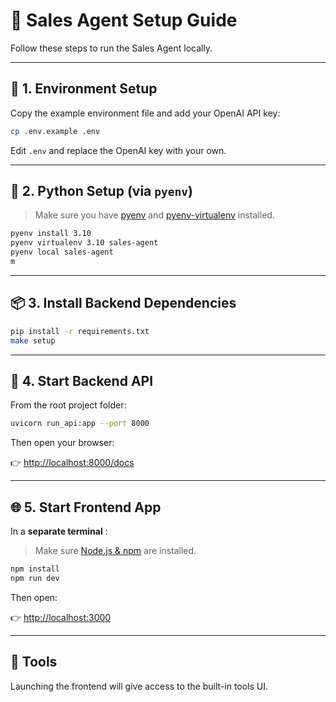 # 🧠 Sales Agent Setup Guide

Follow these steps to run the Sales Agent locally.

---

## 🔑 1. Environment Setup

Copy the example environment file and add your OpenAI API key:

```bash
cp .env.example .env
```

Edit `.env` and replace the OpenAI key with your own.

---

## 🐍 2. Python Setup (via `pyenv`)

> Make sure you have [pyenv](https://github.com/pyenv/pyenv) and [pyenv-virtualenv](https://github.com/pyenv/pyenv-virtualenv) installed.

```bash
pyenv install 3.10
pyenv virtualenv 3.10 sales-agent
pyenv local sales-agent
m
```

---

## 📦 3. Install Backend Dependencies

```bash
pip install -r requirements.txt
make setup
```

---

## 🚀 4. Start Backend API

From the root project folder:

```bash
uvicorn run_api:app --port 8000
```

Then open your browser:

👉 [http://localhost:8000/docs](http://localhost:8000/docs)

---

## 🌐 5. Start Frontend App

In a  **separate terminal** :

> Make sure [Node.js &amp; npm](https://nodejs.org/) are installed.

```bash
npm install
npm run dev
```

Then open:

👉 [http://localhost:3000](http://localhost:3000/)

---

## 🧪 Tools

Launching the frontend will give access to the built-in tools UI.

